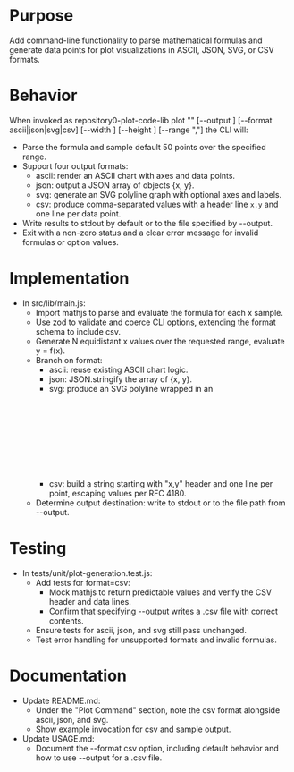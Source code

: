 # Purpose

Add command-line functionality to parse mathematical formulas and generate data points for plot visualizations in ASCII, JSON, SVG, or CSV formats.

# Behavior

When invoked as repository0-plot-code-lib plot "<formula>" [--output <file>] [--format ascii|json|svg|csv] [--width <n>] [--height <n>] [--range "<min>,<max>"] the CLI will:

- Parse the formula and sample default 50 points over the specified range.
- Support four output formats:
  - ascii: render an ASCII chart with axes and data points.
  - json: output a JSON array of objects {x, y}.
  - svg: generate an SVG polyline graph with optional axes and labels.
  - csv: produce comma-separated values with a header line `x,y` and one line per data point.
- Write results to stdout by default or to the file specified by --output.
- Exit with a non-zero status and a clear error message for invalid formulas or option values.

# Implementation

- In src/lib/main.js:
  - Import mathjs to parse and evaluate the formula for each x sample.
  - Use zod to validate and coerce CLI options, extending the format schema to include csv.
  - Generate N equidistant x values over the requested range, evaluate y = f(x).
  - Branch on format:
    - ascii: reuse existing ASCII chart logic.
    - json: JSON.stringify the array of {x, y}.
    - svg: produce an SVG polyline wrapped in an <svg> element.
    - csv: build a string starting with "x,y" header and one line per point, escaping values per RFC 4180.
  - Determine output destination: write to stdout or to the file path from --output.

# Testing

- In tests/unit/plot-generation.test.js:
  - Add tests for format=csv:
    - Mock mathjs to return predictable values and verify the CSV header and data lines.
    - Confirm that specifying --output writes a .csv file with correct contents.
  - Ensure tests for ascii, json, and svg still pass unchanged.
  - Test error handling for unsupported formats and invalid formulas.

# Documentation

- Update README.md:
  - Under the "Plot Command" section, note the csv format alongside ascii, json, and svg.
  - Show example invocation for csv and sample output.
- Update USAGE.md:
  - Document the --format csv option, including default behavior and how to use --output for a .csv file.
